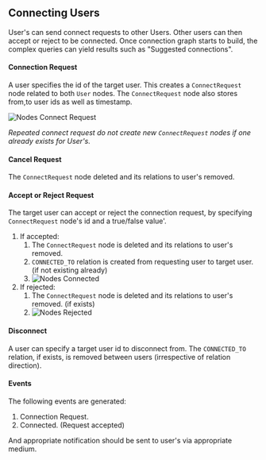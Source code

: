 ## Connecting Users
User's can send connect requests to other Users. Other users can then accept or reject to be connected.
Once connection graph starts to build, the complex queries can yield results such as "Suggested connections".

#### Connection Request
A user specifies the id of the target user. This creates a `ConnectRequest` node related to both `User` nodes.
The `ConnectRequest` node also stores from,to user ids as well as timestamp.

![Nodes Connect Request](nodes_request.puml)

*Repeated connect request do not create new `ConnectRequest` nodes if one already exists for User's.*

#### Cancel Request
The `ConnectRequest` node deleted and its relations to user's removed.

#### Accept or Reject Request
The target user can accept or reject the connection request,
by specifying `ConnectRequest` node's id and a true/false value'.

1. If accepted:
    1. The `ConnectRequest` node is deleted and its relations to user's removed.
    2. `CONNECTED_TO` relation is created from requesting user to target user. (if not existing already)
    3. ![Nodes Connected](nodes_connected.puml)
2. If rejected:
    1. The `ConnectRequest` node is deleted and its relations to user's removed. (if exists)
    2. ![Nodes Rejected](nodes_rejected.puml)

#### Disconnect
A user can specify a target user id to disconnect from.
The `CONNECTED_TO` relation, if exists, is removed between users (irrespective of relation direction).

#### Events
The following events are generated:
1. Connection Request.
2. Connected. (Request accepted)

And appropriate notification should be sent to user's via appropriate medium.